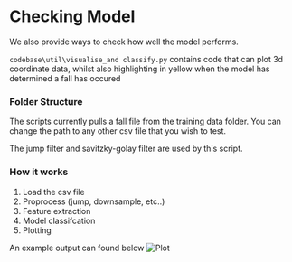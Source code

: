 # Checking Model

We also provide ways to check how well the model performs.

```codebase\util\visualise_and classify.py``` contains code that can plot 3d coordinate data, whilst also highlighting in yellow when the model has determined a fall has occured

### Folder Structure
The scripts currently pulls a fall file from the training data folder.
You can change the path to any other csv file that you wish to test.

The jump filter and savitzky-golay filter are used by this script.


### How it works
1) Load the csv file
2) Proprocess (jump, downsample, etc..)
3) Feature extraction
4) Model classifcation
5) Plotting

An example output can found below
![Plot](photos/3dplot.png)